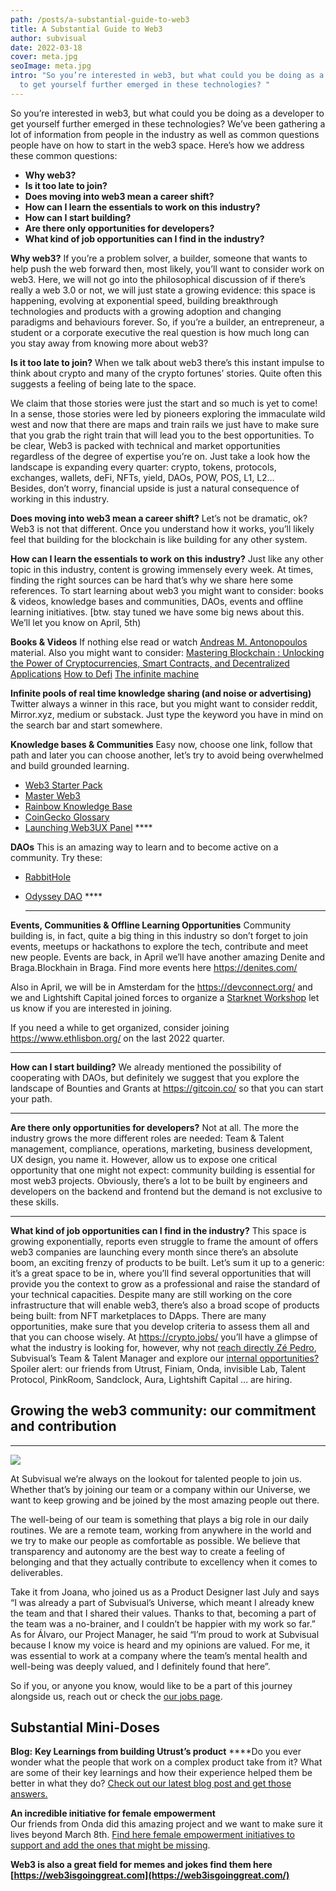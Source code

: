 ```yaml
---
path: /posts/a-substantial-guide-to-web3
title: A Substantial Guide to Web3
author: subvisual
date: 2022-03-18
cover: meta.jpg
seoImage: meta.jpg
intro: "So you’re interested in web3, but what could you be doing as a developer
  to get yourself further emerged in these technologies? "
---
```

So you’re interested in web3, but what could you be doing as a developer to get yourself further emerged in these technologies? 
We’ve been gathering a lot of information from people in the industry as well as common questions people have on how to start in the web3 space. Here’s how we address these common questions:

* **Why web3?**
* **Is it too late to join?**
* **Does moving into web3 mean a career shift?**
* **How can I learn the essentials to work on this industry?**
* **How can I start building?**
* **Are there only opportunities for developers?**
* **What kind of job opportunities can I find in the industry?**

**Why web3?**
If you’re a problem solver, a builder, someone that wants to help push the web forward then, most likely, you’ll want to consider work on web3.
Here, we will not go into the philosophical discussion of if there’s really a web 3.0 or not, we will just state a growing evidence: this space is happening, evolving at exponential speed, building breakthrough technologies and products with a growing adoption and changing paradigms and behaviours forever. So, if you’re a builder, an entrepreneur, a student or a corporate executive the real question is how much long can you stay away from knowing more about web3?

**Is it too late to join?**
When we talk about web3 there’s this instant impulse to think about crypto and many of the crypto fortunes’ stories. Quite often this suggests a feeling of being late to the space.

We claim that those stories were just the start and so much is yet to come! In a sense, those stories were led by pioneers exploring the immaculate wild west and now that there are maps and train rails we just have to make sure that you grab the right train that will lead you to the best opportunities.
To be clear, Web3 is packed with technical and market opportunities regardless of the degree of expertise you’re on. Just take a look how the landscape is expanding every quarter: crypto, tokens, protocols, exchanges, wallets, deFi, NFTs, yield, DAOs, POW, POS, L1, L2…\
Besides, don’t worry, financial upside is just a natural consequence of working in this industry.

**Does moving into web3 mean a career shift?**
Let’s not be dramatic, ok? Web3 is not that different. Once you understand how it works, you’ll likely feel that building for the blockchain is like building for any other system.

**How can I learn the essentials to work on this industry?**
Just like any other topic in this industry, content is growing immensely every week. At times, finding the right sources can be hard that’s why we share here some references.
To start learning about web3 you might want to consider: books & videos, knowledge bases and communities, DAOs, events and offline learning initiatives.
[btw. stay tuned we have some big news about this. We’ll let you know on April, 5th)

**Books & Videos**
If nothing else read or watch [Andreas M. Antonopoulos](https://www.amazon.com/Andreas-M-Antonopoulos/e/B00MVAG8Z8/ref=pd_sbs_bl_15/145-0302008-5520521?pd_rd_w=WETmS&pf_rd_p=3676f086-9496-4fd7-8490-77cf7f43f846&pf_rd_r=9TV26KCKCZ6XHQK0JR35&pd_rd_r=924dc7f9-53ba-4eb7-a8ab-d85799210f87&pd_rd_wg=BQqGj&pd_rd_i=1491971940) material. Also you might want to consider: 
[Mastering Blockchain : Unlocking the Power of Cryptocurrencies, Smart Contracts, and Decentralized Applications](https://www.bookdepository.com/Mastering-Blockchain-Lorne-Lantz/9781492054702?redirected=true&utm_medium=Google&utm_campaign=Base3&utm_source=PT&utm_content=Mastering-Blockchain&selectCurrency=EUR&w=AF7DAU96Q2NKZHA8V3YD&gclid=CjwKCAjwlcaRBhBYEiwAK341jZbXHgFCE8sQQXYs_ZcAtRIkvQN734qKddZuFhGhHwKN-cSQa5FsZRoCBNUQAvD_BwE)
[How to Defi](https://www.amazon.com/How-DeFi-Beginner-Coin-Gecko/dp/B098GT2PSG/ref=pd_sbs_6/145-0302008-5520521?pd_rd_w=WETmS&pf_rd_p=3676f086-9496-4fd7-8490-77cf7f43f846&pf_rd_r=9TV26KCKCZ6XHQK0JR35&pd_rd_r=924dc7f9-53ba-4eb7-a8ab-d85799210f87&pd_rd_wg=BQqGj&pd_rd_i=B098GT2PSG&psc=1)
[The infinite machine](https://www.amazon.com/Infinite-Machine-Crypto-Hackers-Building-Internet/dp/B07XJ7WKXL/ref=sr_1_14?crid=14O4EA5MCQEB9&keywords=web3&qid=1647429234&sprefix=web3%2Caps%2C156&sr=8-14)

**Infinite pools of real time knowledge sharing (and noise or advertising)**
Twitter always a winner in this race, but you might want to consider reddit,
Mirror.xyz, medium or substack. Just type the keyword you have in mind on the search bar and start somewhere.

**Knowledge bases & Communities**
Easy now, choose one link, follow that path and later you can choose another, let’s try to avoid being overwhelmed and build grounded learning. 

* [Web3 Starter Pack](https://cryptosociety.notion.site/Web3-Starter-Pack-5a922714348e4a7cbaa45b2f0a8861bd)
* [Master Web3](https://www.masterweb3.xyz/) 
* [Rainbow Knowledge Base](https://learn.rainbow.me/)
* [CoinGecko Glossary](https://www.coingecko.com/en/glossary) 
* [Launching Web3UX Panel](https://web3creatives.notion.site/Launching-Web3UX-panel-8b4cc06935e8496794f106b14c6e36de)  \*\*\*\*

**DAOs**
This is an amazing way to learn and to become active on a community. Try these:

* [RabbitHole](https://rabbithole.gg/)
* [Odyssey DAO](https://www.odysseydao.com/)  \*\*\*\*

  - - -



**Events, Communities & Offline Learning Opportunities**
Community building is, in fact, quite a big thing in this industry so don’t forget to join events, meetups or hackathons to explore the tech, contribute and meet new people.
Events are back, in April we’ll have another amazing Denite and Braga.Blockhain in Braga. Find more events here <https://denites.com/>

Also in April, we will be in Amsterdam for the <https://devconnect.org/> and we and Lightshift Capital joined forces to organize a [Starknet Workshop](https://www.notion.so/lightshiftcapital/StarkNet-Bootcamp-Amsterdam-0cdb4c74cdbb4680863ac12eada0ab30) let us know if you are interested in joining.

If you need a while to get organized, consider joining <https://www.ethlisbon.org/> on the last 2022 quarter.

- - -

**How can I start building?**
We already mentioned the possibility of cooperating with DAOs, but definitely we suggest that you explore the landscape of Bounties and Grants  at <https://gitcoin.co/> so that you can start your path.

- - -

**Are there only opportunities for developers?**
Not at all. The more the industry grows the more different roles are needed: Team & Talent management, compliance, operations, marketing, business development, UX design, you name it. However, allow us to expose one critical opportunity that one might not expect: community building is essential for most web3 projects.
Obviously, there’s a lot to be built by engineers and developers on the backend and frontend but the demand is not exclusive to these skills.

- - -

**What kind of job opportunities can I find in the industry?**
This space is growing exponentially, reports even struggle to frame the amount of offers web3 companies are launching every month since there’s an absolute boom, an exciting frenzy of products to be built. Let’s sum it up to a generic: it’s a great space to be in, where you’ll find several opportunities that will provide you the context to grow as a professional and raise the standard of your technical capacities.
Despite many are still working on the core infrastructure that will enable web3, there’s also a broad scope of products being built: from NFT marketplaces to DApps.
There are many opportunities, make sure that you develop criteria to assess them all and that you can choose wisely.
At <https://crypto.jobs/> you’ll have a glimpse of what the industry is looking for, however, why not [reach directly Zé Pedro](mailto:zepedro@subvisual.co), Subvisual’s Team & Talent Manager and explore our [internal opportunities?](https://jobs.subvisual.com/)
Spoiler alert: our friends from Utrust, Finiam, Onda, invisible Lab, Talent Protocol, PinkRoom, Sandclock, Aura, Lightshift Capital … are hiring.

## Growing the web3 community: our commitment and contribution

- - -

![](http://media.giphy.com/media/25OyfOmwZIARSYKSjL/giphy.gif)

At Subvisual we’re always on the lookout for talented people to join us. Whether that’s by joining our team or a company within our Universe, we want to keep growing and be joined by the most amazing people out there. 

The well-being of our team is something that plays a big role in our daily routines. We are a remote team, working from anywhere in the world and we try to make our people as comfortable as possible. We believe that transparency and autonomy are the best way to create a feeling of belonging and that they actually contribute to excellency when it comes to deliverables. 

Take it from Joana, who joined us as a Product Designer last July and says “I was already a part of Subvisual’s Universe, which meant I already knew the team and that I shared their values. Thanks to that, becoming a part of the team was a no-brainer, and I couldn’t be happier with my work so far.”  As for Álvaro, our Project Manager, he said “I’m proud to work at Subvisual because I know my voice is heard and my opinions are valued. For me, it was essential to work at a company where the team’s mental health and well-being was deeply valued, and I definitely found that here”.  

So if you, or anyone you know, would like to be a part of this journey alongside us, reach out or check the [our jobs page](https://jobs.subvisual.com/). 

## Substantial Mini-Doses

**Blog:** **Key Learnings from building Utrust’s product** 
\*\*\*\*Do you ever wonder what the people that work on a complex product take from it? What are some of their key learnings and how their experience helped them be better in what they do? [Check out our latest blog post and get those answers.](https://subvisual.com/blog/posts/building-utrust-how-to-scale-a-team-and-product) 

**An incredible initiative for female empowerment**\
Our friends from Onda did this amazing project and we want to make sure it lives beyond March 8th. [Find here fe](https://www.ondastudio.co/iwd)[mal](https://www.ondastudio.co/iwd)[e empowerment initiatives to support and add the ones that might be missing](https://www.ondastudio.co/iwd).

**Web3 is also a great field for memes and jokes find them here** 
**[https://web3isgoinggreat.com](https://web3isgoinggreat.com/)**